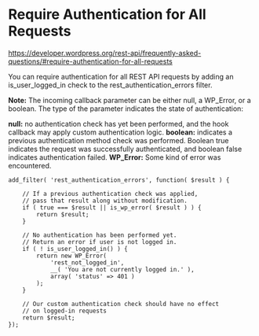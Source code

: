 # Require Authentication for All Requests
https://developer.wordpress.org/rest-api/frequently-asked-questions/#require-authentication-for-all-requests

You can require authentication for all REST API requests by adding an is_user_logged_in check to the rest_authentication_errors filter.

**Note:** The incoming callback parameter can be either null, a WP_Error, or a boolean. The type of the parameter indicates the state of authentication:

**null:** no authentication check has yet been performed, and the hook callback may apply custom authentication logic.
**boolean:** indicates a previous authentication method check was performed. Boolean true indicates the request was successfully authenticated, and boolean false indicates authentication failed.
**WP_Error:** Some kind of error was encountered.

	
```
add_filter( 'rest_authentication_errors', function( $result ) {

    // If a previous authentication check was applied,
    // pass that result along without modification.
    if ( true === $result || is_wp_error( $result ) ) {
        return $result;
    }
 
    // No authentication has been performed yet.
    // Return an error if user is not logged in.
    if ( ! is_user_logged_in() ) {
        return new WP_Error(
            'rest_not_logged_in',
            __( 'You are not currently logged in.' ),
            array( 'status' => 401 )
        );
    }
 
    // Our custom authentication check should have no effect
    // on logged-in requests
    return $result;
});
```
